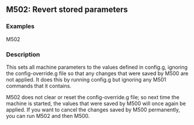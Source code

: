 ## M502: Revert stored parameters

### Examples

M502

### Description

This sets all machine parameters to the values defined in config.g, ignoring the config-override.g file so that any changes that were saved by M500 are not applied. It does this by running config.g but ignoring any M501 commands that it contains.

M502 does not clear or reset the config-override.g file; so next time the machine is started, the values that were saved by M500 will once again be applied. If you want to cancel the changes saved by M500 permanently, you can run M502 and then M500.

